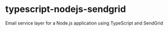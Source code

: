 # typescript-nodejs-sendgrid
Email service layer for a Node.js application using TypeScript and SendGrid

